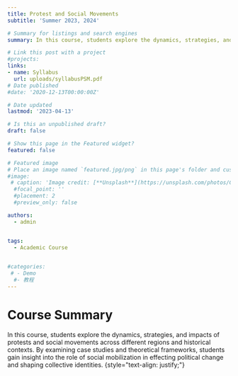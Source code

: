 ```yaml
---
title: Protest and Social Movements
subtitle: 'Summer 2023, 2024'

# Summary for listings and search engines
summary: In this course, students explore the dynamics, strategies, and impacts of protests and social movements across different regions and historical contexts. By examining case studies and theoretical frameworks, students gain insight into the role of social mobilization in effecting political change and shaping collective identities.

# Link this post with a project
#projects: 
links:
- name: Syllabus
  url: uploads/syllabusPSM.pdf
# Date published
#date: '2020-12-13T00:00:00Z'

# Date updated
lastmod: '2023-04-13'

# Is this an unpublished draft?
draft: false

# Show this page in the Featured widget?
featured: false

# Featured image
# Place an image named `featured.jpg/png` in this page's folder and customize its options here.
#image:
 # caption: 'Image credit: [**Unsplash**](https://unsplash.com/photos/CpkOjOcXdUY)'
  #focal_point: ''
  #placement: 2
  #preview_only: false

authors:
  - admin


tags:
  - Academic Course
  

#categories:
 # - Demo
  #- 教程
---
```


# Course Summary
In this course, students explore the dynamics, strategies, and impacts of protests and social movements across different regions and historical contexts. By examining case studies and theoretical frameworks, students gain insight into the role of social mobilization in effecting political change and shaping collective identities.
{style="text-align: justify;"}